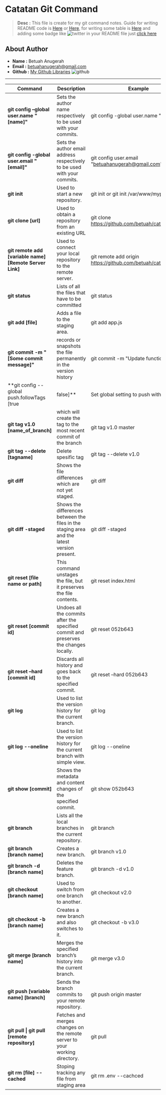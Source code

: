 # Catatan Git Command
> **Desc :** This file is create for my git command notes. Guide for writing README code is [Here](https://guides.github.com/features/mastering-markdown/#what) or [Here](https://help.github.com/en/github/writing-on-github/basic-writing-and-formatting-syntax), for writing some table is [Here](https://help.github.com/en/github/writing-on-github/organizing-information-with-tables) and adding some badge like  ![twitter](https://img.shields.io/twitter/follow/betuahripsn?style=social)   in your README file just [click here](https://shields.io/)

## About Author
- **Name :** Betuah Anugerah
- **Email :** betuahanugerah@gmail.com
- **Github :** [My Github Libraries](https://github.com/betuah/) ![github](https://img.shields.io/github/followers/betuah?style=social) 
<hr>

| Command                               | Description                         | Example                                                |
| ------------------------------------- | ----------------------------------- | ------------------------------------------------------ |
| **git config –global user.name "[name]"** | Sets the author name respectively to be used with your commits. | git config -global user.name "betuah" |
| **git config -global user.email "[email]"** | Sets the author email address respectively to be used with your commits. | git config user.email "betuahanugerah@gmail.com" |
| **git init**   | Used to start a new repository.       | git init or git init /var/www/myproject   |
| **git clone [url]**  | Used to obtain a repository from an existing URL  | git clone https://github.com/betuah/catatan_git.git |
| **git remote add [variable name]** **[Remote Server Link]** | Used to connect your local repository to the remote server. | git remote add origin https://github.com/betuah/catatan_git.git |
| **git status** | Lists of all the files that have to be committed | git status |
| **git add [file]** | Adds a file to the staging area. | git add app.js |
| **git commit -m "[Some commit message]"** | records or snapshots the file permanently in the version history | git commit -m "Update function" |
| **git config --global push.followTags [true|false]** | Set global setting to push with tag | git config --global push.followTags true |
| **git tag v1.0 [name_of_branch]** | which will create the tag to the most recent commit of the branch | git tag v1.0 master |
| **git tag --delete [tagname]** | Delete spesific tag | git tag --delete v1.0
| **git diff** | Shows the file differences which are not yet staged. | git diff |
| **git diff -staged** | Shows the differences between the files in the staging area and the latest version present. | git diff -staged |
| **git reset [file name or path]** | This command unstages the file, but it preserves the file contents. | git reset index.html |
| **git reset [commit id]** | Undoes all the commits after the specified commit and preserves the changes locally. | git reset 052b643 |
| **git reset –hard [commit id]** | Discards all history and goes back to the specified commit. | git reset –hard 052b643 |
| **git log** | Used to list the version history for the current branch. | git log |
| **git log --oneline** | Used to list the version history for the current branch with simple view. | git log --oneline |
| **git show [commit]** | Shows the metadata and content changes of the specified commit. | git show 052b643 |
| **git branch** | Lists all the local branches in the current repository. | git branch |
| **git branch [branch name]** | Creates a new branch. | git branch v1.0 |
| **git branch -d [branch name]** | Deletes the feature branch. | git branch -d v1.0 |
| **git checkout [branch name]** | Used to switch from one branch to another. | git checkout v2.0 |
| **git checkout -b [branch name]** | Creates a new branch and also switches to it. | git checkout -b v3.0 |
| **git merge [branch name]** | Merges the specified branch’s history into the current branch. | git merge v3.0 |
| **git push [variable name]** **[branch]** | Sends the branch commits to your remote repository. | git push origin master |
| **git pull \| git pull [remote repository]** | Fetches and merges changes on the remote server to your working directory. | git pull |
| **git rm [file] --cached** | Stoping tracking any file from staging area | git rm .env --cachced |
